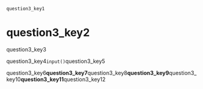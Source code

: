 ```ngMeta
question3_key1
```
# question3_key2
question3_key3

question3_key4`input()`question3_key5

question3_key6**question3_key7**question3_key8**question3_key9**question3_key10**question3_key11**question3_key12

